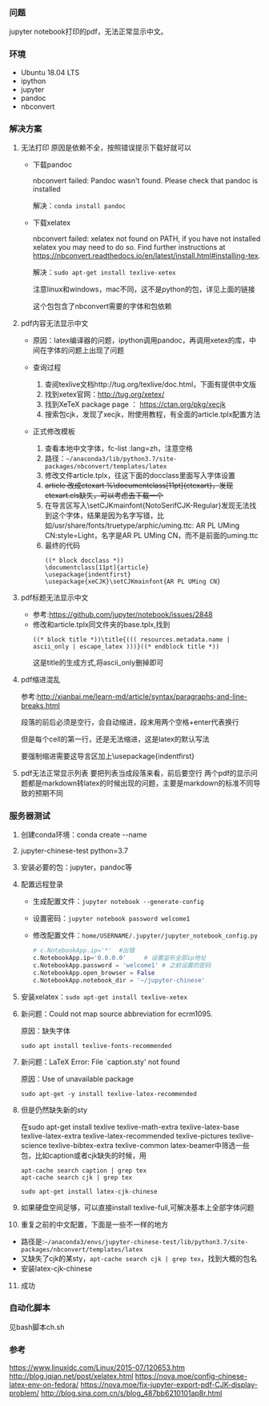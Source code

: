### 问题

jupyter notebook打印的pdf，无法正常显示中文。

### 环境

* Ubuntu 18.04 LTS
* ipython
* jupyter
* pandoc
* nbconvert
### 解决方案

1. 无法打印
  原因是依赖不全，按照错误提示下载好就可以

    * 下载pandoc

        nbconvert failed: Pandoc wasn't found. Please check that pandoc is installed

        解决：```conda install pandoc```

    * 下载xelatex

        nbconvert failed: xelatex not found on PATH, if you have not installed xelatex you may need to do so. Find further instructions at https://nbconvert.readthedocs.io/en/latest/install.html#installing-tex.

        解决：```sudo apt-get install texlive-xetex```

        注意linux和windows，mac不同，这不是python的包，详见上面的链接

        这个包包含了nbconvert需要的字体和包依赖

2. pdf内容无法显示中文

    * 原因：latex编译器的问题，ipython调用pandoc，再调用xetex的库，中间在字体的问题上出现了问题
    * 查询过程
        1. 查阅texlive文档http://tug.org/texlive/doc.html，下面有提供中文版
        2. 找到xetex官网：http://tug.org/xetex/
        3. 找到XeTeX package page ： https://ctan.org/pkg/xecjk
        4. 搜索包cjk，发现了xecjk，附使用教程，有全面的article.tplx配置方法

    * 正式修改模板
        1. 查看本地中文字体，fc-list :lang=zh，注意空格
        2. 路径：```~/anaconda3/lib/python3.7/site-packages/nbconvert/templates/latex```
        3. 修改文件article.tplx，往这下面的docclass里面写入字体设置
        4. ~~article 改成ctexart %\documentclass[11pt]{ctexart}，发现ctexart.cls缺失，可以考虑去下载一个~~
        5. 在导言区写入\setCJKmainfont{NotoSerifCJK-Regular}发现无法找到这个字体，结果是因为名字写错，比如/usr/share/fonts/truetype/arphic/uming.ttc: AR PL UMing CN:style=Light，名字是AR PL UMing CN，而不是前面的uming.ttc
        6. 最终的代码
            ```
            ((* block docclass *))
            \documentclass[11pt]{article}
            \usepackage{indentfirst}
            ​\usepackage{xeCJK}\setCJKmainfont{AR PL UMing CN}​
            ```

3. pdf标题无法显示中文
    * 参考:https://github.com/jupyter/notebook/issues/2848
    * 修改和article.tplx同文件夹的base.tplx,找到
        ```
        ((* block title *))\title{((( resources.metadata.name | ascii_only | escape_latex )))}((* endblock title *))
        ```
        这是title的生成方式,将ascii_only删掉即可

4. pdf缩进混乱

    参考:http://xianbai.me/learn-md/article/syntax/paragraphs-and-line-breaks.html

    段落的前后必须是空行，会自动缩进，段末用两个空格+enter代表换行

    但是每个cell的第一行，还是无法缩进，这是latex的默认写法

    要强制缩进需要这导言区加上\usepackage{indentfirst}

5. pdf无法正常显示列表
    要把列表当成段落来看，前后要空行
    两个pdf的显示问题都是markdown转latex的时候出现的问题，主要是markdown的标准不同导致的预期不同

### 服务器测试
1. 创建conda环境：conda create --name 
2. jupyter-chinese-test python=3.7
3. 安装必要的包：jupyter，pandoc等
4. 配置远程登录
    * 生成配置文件：```jupyter notebook --generate-config```

    * 设置密码：```jupyter notebook password welcome1```

    * 修改配置文件：```home/USERNAME/.jupyter/jupyter_notebook_config.py```

        ```python
        # c.NotebookApp.ip='*'  #出错
        c.NotebookApp.ip='0.0.0.0'     # 设置监听全部ip地址
        c.NotebookApp.password = 'welcome1' # 之前设置的密码
        c.NotebookApp.open_browser = False
        c.NotebookApp.notebook_dir = '~/jupyter-chinese'
        ```

5. 安装xelatex：```sudo apt-get install texlive-xetex```

6. 新问题：Could not map source abbreviation for ecrm1095.

    原因：缺失字体

    ```sudo apt install texlive-fonts-recommended```

7. 新问题：LaTeX Error: File `caption.sty' not found

    原因：Use of unavailable package

    ```sudo apt-get -y install texlive-latex-recommended```

8. 但是仍然缺失新的sty

    在sudo apt-get install texlive texlive-math-extra texlive-latex-base texlive-latex-extra texlive-latex-recommended texlive-pictures texlive-science texlive-bibtex-extra texlive-common latex-beamer中筛选一些包，比如caption或者cjk缺失的时候，用
    ```shell
    apt-cache search caption | grep tex
    apt-cache search cjk | grep tex
    
    sudo apt-get install latex-cjk-chinese
    ```

9. 如果硬盘空间足够，可以直接install texlive-full,可解决基本上全部字体问题

10. 重复之前的中文配置，下面是一些不一样的地方

   * 路径是:```~/anaconda3/envs/jupyter-chinese-test/lib/python3.7/site-packages/nbconvert/templates/latex```
   * 又缺失了cjk的某sty，```apt-cache search cjk | grep tex```，找到大概的包名
   * 安装latex-cjk-chinese

11. 成功

### 自动化脚本

见bash脚本ch.sh

### 参考

https://www.linuxidc.com/Linux/2015-07/120653.htm
http://blog.jqian.net/post/xelatex.html
https://nova.moe/config-chinese-latex-env-on-fedora/
https://nova.moe/fix-jupyter-export-pdf-CJK-display-problem/
http://blog.sina.com.cn/s/blog_487bb6210101ap8r.html